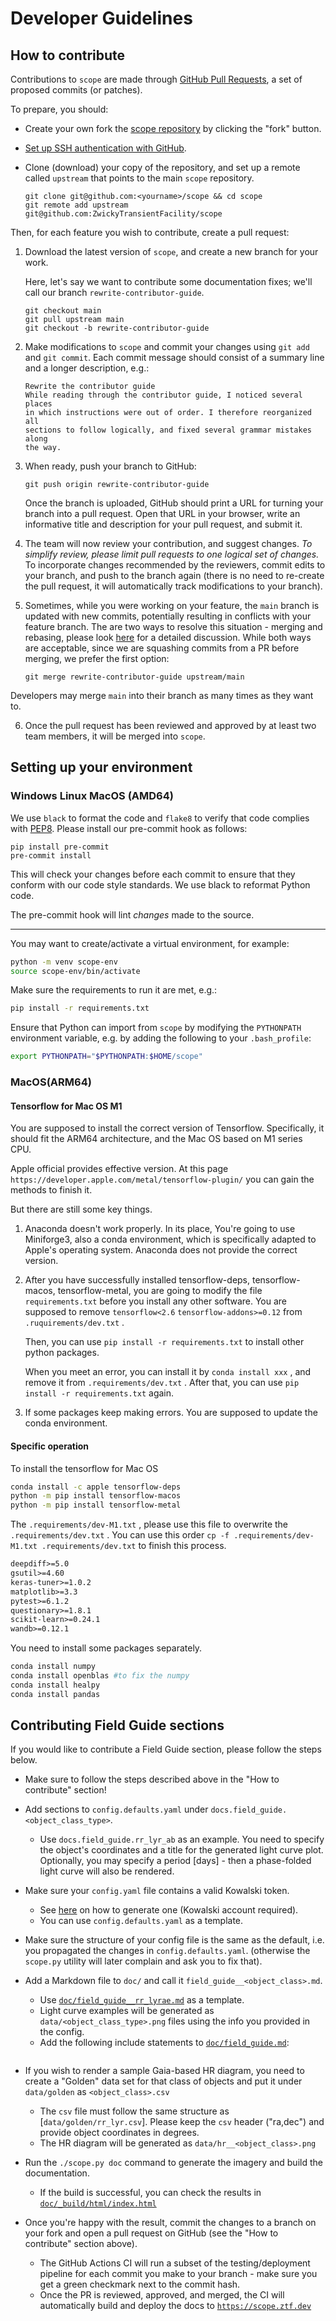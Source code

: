 # Developer Guidelines

## How to contribute

Contributions to `scope` are made through [GitHub Pull Requests](https://help.github.com/en/github/collaborating-with-issues-and-pull-requests/about-pull-requests), a set of proposed commits (or patches).

To prepare, you should:

- Create your own fork the [scope repository](https://github.com/ZwickyTransientFacility/scope) by clicking the "fork" button.

- [Set up SSH authentication with GitHub](https://help.github.com/en/github/authenticating-to-github/connecting-to-github-with-ssh).

- Clone (download) your copy of the repository, and set up a remote called `upstream` that points to the main `scope` repository.

  ```shell script
  git clone git@github.com:<yourname>/scope && cd scope
  git remote add upstream git@github.com:ZwickyTransientFacility/scope
  ```

Then, for each feature you wish to contribute, create a pull request:

1. Download the latest version of `scope`, and create a new branch for your work.

   Here, let's say we want to contribute some documentation fixes; we'll call our branch `rewrite-contributor-guide`.

   ```shell script
   git checkout main
   git pull upstream main
   git checkout -b rewrite-contributor-guide
   ```

2. Make modifications to `scope` and commit your changes using `git add` and `git commit`.
Each commit message should consist of a summary line and a longer description, e.g.:

   ```text
   Rewrite the contributor guide
   While reading through the contributor guide, I noticed several places
   in which instructions were out of order. I therefore reorganized all
   sections to follow logically, and fixed several grammar mistakes along
   the way.
   ```

3. When ready, push your branch to GitHub:

   ```shell script
   git push origin rewrite-contributor-guide
   ```

   Once the branch is uploaded, GitHub should print a URL for turning your branch into a pull request.
   Open that URL in your browser, write an informative title and description for your pull request, and submit it.

4. The team will now review your contribution, and suggest changes.
*To simplify review, please limit pull requests to one logical set of changes.*
To incorporate changes recommended by the reviewers, commit edits to your branch, and push to the branch again
(there is no need to re-create the pull request, it will automatically track modifications to your branch).

5. Sometimes, while you were working on your feature, the `main` branch is updated with new commits, potentially
resulting in conflicts with your feature branch. The are two ways to resolve this situation - merging and rebasing,
please look [here](https://www.atlassian.com/git/tutorials/merging-vs-rebasing) for a detailed discussion.
While both ways are acceptable, since we are squashing commits from a PR before merging, we prefer the first option:

    ```shell script
    git merge rewrite-contributor-guide upstream/main
    ```
Developers may merge `main` into their branch as many times as they want to.

6. Once the pull request has been reviewed and approved by at least two team members, it will be merged into `scope`.

## Setting up your environment

### Windows Linux MacOS (AMD64)

We use `black` to format the code and `flake8` to verify that code complies with [PEP8](https://www.python.org/dev/peps/pep-0008/).
Please install our pre-commit hook as follows:

```shell script
pip install pre-commit
pre-commit install
```

This will check your changes before each commit to ensure that they
conform with our code style standards. We use black to reformat Python
code.

The pre-commit hook will lint *changes* made to the source.

---

You may want to create/activate a virtual environment, for example:

```bash
python -m venv scope-env
source scope-env/bin/activate
```

Make sure the requirements to run it are met, e.g.:

```bash
pip install -r requirements.txt
```

Ensure that Python can import from `scope` by modifying the `PYTHONPATH` environment variable, e.g. by adding the following to your `.bash_profile`:

```bash
export PYTHONPATH="$PYTHONPATH:$HOME/scope"
```

### MacOS(ARM64)

#### Tensorflow for Mac OS M1

You are supposed to install the correct version of Tensorflow. Specifically, it should fit the ARM64 architecture, and the Mac OS based on M1 series CPU.

Apple official provides effective version. At this page `https://developer.apple.com/metal/tensorflow-plugin/` you can gain the methods to finish it.

But there are still some key things.

1. Anaconda doesn't work properly. In its place, You're going to use Miniforge3, also a conda environment, which is specifically adapted to Apple's operating system. Anaconda does not provide the correct version.

2. After you have successfully installed tensorflow-deps, tensorflow-macos, tensorflow-metal, you are going to modify the file `requirements.txt` before you install any other software. You are supposed to remove `tensorflow<2.6` `tensorflow-addons>=0.12` from `.ruquirements/dev.txt` .

   Then, you can use `pip install -r requirements.txt` to install other python packages.

   When you meet an error, you can install it by `conda install xxx` , and remove it from `.requirements/dev.txt` . After that, you can use `pip install -r requirements.txt` again.

3. If some packages keep making errors.  You are supposed to update the conda environment.

#### Specific operation

To install the tensorflow for Mac OS
```zsh
conda install -c apple tensorflow-deps
python -m pip install tensorflow-macos
python -m pip install tensorflow-metal
```

The `.requirements/dev-M1.txt` , please use this file to overwrite the `.requirements/dev.txt` .
You can use this order `cp -f .requirements/dev-M1.txt .requirements/dev.txt` to finish this process.
```txt
deepdiff>=5.0
gsutil>=4.60
keras-tuner>=1.0.2
matplotlib>=3.3
pytest>=6.1.2
questionary>=1.8.1
scikit-learn>=0.24.1
wandb>=0.12.1
```

You need to install some packages separately.
```zsh
conda install numpy
conda install openblas #to fix the numpy
conda install healpy
conda install pandas
```


## Contributing Field Guide sections

If you would like to contribute a Field Guide section, please follow the steps below.

- Make sure to follow the steps described above in the "How to contribute" section!

- Add sections to `config.defaults.yaml` under `docs.field_guide.<object_class_type>`.
  - Use `docs.field_guide.rr_lyr_ab` as an example. You need to specify the object's
    coordinates and a title for the generated light curve plot. Optionally,
    you may specify a period [days] - then a phase-folded light curve will also be rendered.

- Make sure your `config.yaml` file contains a valid Kowalski token.
  - See [here](https://github.com/dmitryduev/penquins) on how to generate one
  (Kowalski account required).
  - You can use `config.defaults.yaml` as a template.

- Make sure the structure of your config file is the same as the default,
  i.e. you propagated the changes in `config.defaults.yaml`.
  (otherwise the `scope.py` utility will later complain and ask you to fix that).

- Add a Markdown file to `doc/` and call it `field_guide__<object_class>.md`.
  - Use [`doc/field_guide__rr_lyrae.md`](field_guide__rr_lyrae.md) as a template.
  - Light curve examples will be generated as `data/<object_class_type>.png` files using the info
    you provided in the config.
  - Add the following include statements to [`doc/field_guide.md`](field_guide.md):

```{include} ./field_guide__<object_class>.md
```

- If you wish to render a sample Gaia-based HR diagram, you need to create a "Golden" data set
  for that class of objects and put it under `data/golden` as `<object_class>.csv`
  - The `csv` file must follow the same structure as [`data/golden/rr_lyr.csv`].
   Please keep the `csv` header ("ra,dec") and provide object coordinates in degrees.
  - The HR diagram will be generated as `data/hr__<object_class>.png`

- Run the `./scope.py doc` command to generate the imagery and build the documentation.
  - If the build is successful, you can check the results in
    [`doc/_build/html/index.html`](_build/html/index.html)

- Once you're happy with the result, commit the changes to a branch on your fork
  and open a pull request on GitHub (see the "How to contribute" section above).
  - The GitHub Actions CI will run a subset of the testing/deployment pipeline
    for each commit you make to your branch -
    make sure you get a green checkmark next to the commit hash.
  - Once the PR is reviewed, approved, and merged,
    the CI will automatically build and deploy the docs to
    [`https://scope.ztf.dev`](https://scope.ztf.dev)
